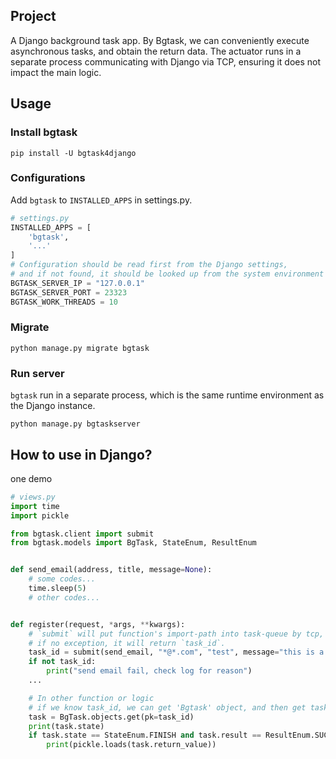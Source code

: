## Project

A Django background task app. By Bgtask, we can conveniently execute asynchronous tasks, and obtain the return data. 
The actuator runs in a separate process communicating with Django via TCP, ensuring it does not impact the main logic.

## Usage

### Install bgtask

```shell
pip install -U bgtask4django
```

### Configurations

Add `bgtask` to `INSTALLED_APPS` in settings.py.

```python
# settings.py
INSTALLED_APPS = [
    'bgtask',
    '...'
]
# Configuration should be read first from the Django settings, 
# and if not found, it should be looked up from the system environment variables.
BGTASK_SERVER_IP = "127.0.0.1"
BGTASK_SERVER_PORT = 23323
BGTASK_WORK_THREADS = 10
```

### Migrate

```shell
python manage.py migrate bgtask
```

### Run server
`bgtask` run in a separate process, which is the same runtime environment as the Django instance.
```shell
python manage.py bgtaskserver
```

## How to use in Django?

one demo

```python
# views.py
import time
import pickle

from bgtask.client import submit
from bgtask.models import BgTask, StateEnum, ResultEnum


def send_email(address, title, message=None):
    # some codes...
    time.sleep(5)
    # other codes...


def register(request, *args, **kwargs):
    # `submit` will put function's import-path into task-queue by tcp,
    # if no exception, it will return `task_id`.
    task_id = submit(send_email, "*@*.com", "test", message="this is a test")
    if not task_id:
        print("send email fail, check log for reason")
    ...

    # In other function or logic
    # if we know task_id, we can get 'Bgtask' object, and then get task state and return data
    task = BgTask.objects.get(pk=task_id)
    print(task.state)
    if task.state == StateEnum.FINISH and task.result == ResultEnum.SUCCESS:
        print(pickle.loads(task.return_value))
```
